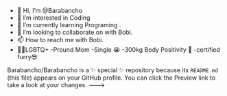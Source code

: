 - 👋 Hi, I’m @Barabancho
- 👀 I’m interested in Coding
- 🌱 I’m currently learning Programing .
- 💞️ I’m looking to collaborate on with Bobi.
- 📫 How to reach me with Bobi.
- 🏳️‍🌈LGBTQ+
-Pround Mom
-Single 😭
-300kg Body Positivity 💪
-certified furry😎

Barabancho/Barabancho is a ✨ special ✨ repository because its `README.md` (this file) appears on your GitHub profile.
You can click the Preview link to take a look at your changes.
--->
